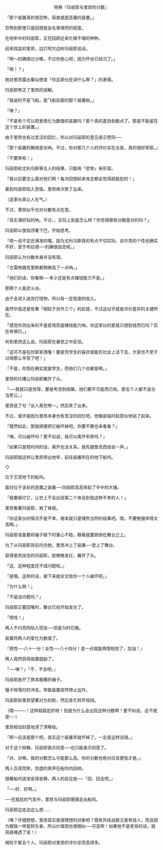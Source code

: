 <p align="center">特典『玛丽耶与里昂的分数』</p>

「那个装置真的很恐怖，简直就是恶魔的装置。」

恐怖到即使只是回想就会毛骨悚然的程度。

在地牢中的玛丽耶，正在回顾近来忙碌不堪的种种。

前来探监的里昂，边打呵欠边听玛丽耶说话。

「啊～的确很过分哪。不过你放心吧，因为怀丝已经沉了。」

「啊！？」

她对里昂露出看似想说「你这家伙在讲什么啊？」的表情。

玛丽耶修正了里昂的误解。

「我说的不是飞船，是飞船前面的那个装置啦。」

「咦？」

「不是有个可以把爱情化为数值的装置吗？那个真的差劲到极点了。那是不能留在这个世上的装置。」

由于里昂也有过苦涩的回忆，所以对玛丽耶的意见表示赞同──

「那个装置的确很恶劣吶。不过，你对那几个人的评价实在太低，真的很好笑耶。」

「不要笑啦！」

玛丽耶和尤利乌斯等五人的结果，只能用「悲惨」来形容。

「我以后要怎么面对他们啊！每次回想起来肯定都会觉得超尴尬的！」

看到玛丽耶陷入苦恼，里昂再次笑了出来。

（这家伙真让人生气。）

不过，里昂似乎也对分数有点在意。

「其实满好玩的吶。不过，，实际上到底怎么样？你觉得那些分数是对的吗？」

玛丽耶以食指顶著下巴，开始思考。

「唔～说不定还满准的喔。因为尤利乌斯真的有点不切实际，吉尔克的个性也确实不好，至于布拉德──的确很自恋呢。」

玛丽耶认为分数本身并没有错。

「古雷格跟克里斯都稍微高了一点吶。」

「他们的话，你看嘛──多少还是有点赚钱能力不是。」

那两个人是武斗派。

由于会进入迷宫打怪物，所以有一定程度的收入。

虽然毕竟还是有著「相较于另外三个」的前提，不过这似乎就是评价差异的关键所在。

「感觉你测出来的不是爱情而是赚钱能力吶。你这家伙的爱就只想到钱而已吗？实在有够烂。」

听到里昂这么说，玛丽耶在暴怒之中反驳。

「这可不是在扮家家酒喔！要是凭学生的喜好就能在社会上活下去，大家也不至于过得那么辛苦了吧！」

「不是，你现在确实就是学生，而他们几个也都是啊。」

里昂的吐槽让玛丽耶撇开了头。

「──我就只是觉得，要是考虑到结婚，他们都不可能而已啦。那五个人都不适合当老公。」

里昂说了句「女人真恐怖～」然后笑了出来。

不过，或许是因为里昂本身也有苦涩的回忆吧，他像是临时起意似地站了起来。

「既然如此，那就顺便把它破坏掉吧。你要不要也来看看？」

「咦，可以破坏吗？更不如说，我可以离开牢房吗？」

「如果只是短时间的话，离开也没关系。我先跟鲁克西翁说一声。」

玛丽耶就这样让里昂带出地牢，前往装置所在的地下船坞。

◇

位于王宫地下的船坞。

面对位于该处的恶魔之装置──玛丽耶高高举起了手中的大锤。

「我要砸烂它，让世上不会出现第二个体会到我这种不幸的人！」

里昂看著玛丽耶，耸了耸肩。

「你这家伙的情况不是不幸，根本就只是理所当然的结果吧。喂，不要勉强举得太高啊。」

玛丽耶准备要将锤子砸下时重心不稳，眼看就要跌倒在舞台之上。

为了从玛丽耶背后托住她，里昂冲上了装置──登上了舞台。

获得里昂扶住的玛丽耶，脸微微发红，撇开了头。

「这、这种程度还不成问题啦。」

「是哦。这样的话，接下来就全交给你一个人破坏吧。」

「为什么啊！」

「不是没问题吗？」

玛丽耶正要回嘴时，舞台已经开始发光了。

「唔哇！」

两人不约而同陷入慌张──但是为时已晚。

装置将两人的爱化为数值了。

『男性──八十一分！女性──八十四分！差一点就能两情相悦了，加油！』

两人竟然获得装置鼓励了。

「──咦？」「不、不会吧。」

玛丽耶放开了原本握著的锤子。

锤子摔落时的冲击，导致装置突然停止运作。

玛丽耶和里昂望著对方的脸，然后急忙转开视线。

（喂────！这样超尴尬的啦！到底为什么会出现这种分数啊！更不如说，这不就是──）

里昂相当刻意地清了清喉咙。

「啊～应该是那个吧，其实这个装置早就坏掉了。一定是这样没错。」

对于这个辩解，玛丽耶表示同意──也只能表示同意了。

「对、对嘛。我的分数怎么可能那么高，你的分数也绝对应该更低才是。」

两人互视而笑，空虚的笑声在船坞内回响。

随著船坞逐渐变得安静，两人的反应是──「回、回去吧。」

「──好、好啊。」

──在尴尬的气氛中，里昂与玛丽耶慢慢走出船坞。

玛丽耶边走边这么想……

（咦？仔细想想，里昂其实是很理想的对象吧？既有外挂战舰又是有钱人，而且因为跟我一样是转生者，所以价值观也很相似──可恶啊！如果他不是老哥的话，就简直棒透了说！）

相较于那五个人，玛丽耶对里昂的评价反而高得多。

